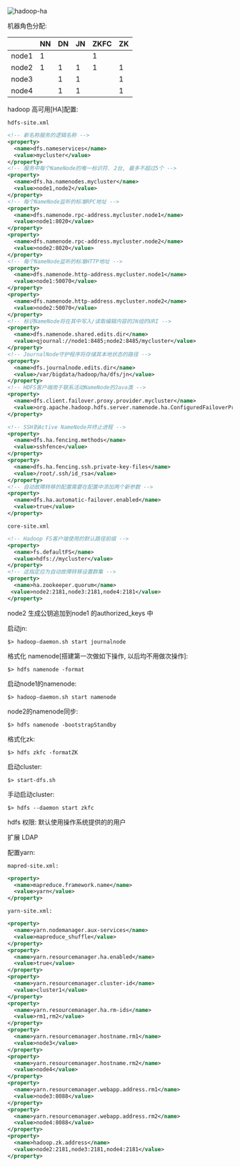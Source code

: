 ![hadoop-ha](/Users/mac/Documents/笔记/bigdata/hadoop-ha.png)

机器角色分配: 

|       | NN   | DN   | JN   | ZKFC | ZK   |
| ----- | ---- | ---- | ---- | ---- | ---- |
| node1 | 1    |      |      | 1    |      |
| node2 | 1    | 1    | 1    | 1    | 1    |
| node3 |      | 1    | 1    |      | 1    |
| node4 |      | 1    | 1    |      | 1    |

hadoop 高可用[HA]配置: 

`hdfs-site.xml`

```xml
<!-- 新名称服务的逻辑名称 -->
<property>
  <name>dfs.nameservices</name>
  <value>mycluster</value>
</property>
<!-- 服务中每个NameNode的唯一标识符. 2台, 最多不超过5个 -->
<property>
  <name>dfs.ha.namenodes.mycluster</name>
  <value>node1,node2</value>
</property>
<!-- 每个NameNode监听的标准RPC地址 -->
<property>
  <name>dfs.namenode.rpc-address.mycluster.node1</name>
  <value>node1:8020</value>
</property>
<property>
  <name>dfs.namenode.rpc-address.mycluster.node2</name>
  <value>node2:8020</value>
</property>
<!-- 每个NameNode监听的标准HTTP地址 -->
<property>
  <name>dfs.namenode.http-address.mycluster.node1</name>
  <value>node1:50070</value>
</property>
<property>
  <name>dfs.namenode.http-address.mycluster.node2</name>
  <value>node2:50070</value>
</property>
<!-- 标识NameNode将在其中写入/读取编辑内容的JN组的URI -->
<property>
  <name>dfs.namenode.shared.edits.dir</name>
  <value>qjournal://node1:8485;node2:8485/mycluster</value>
</property>
<!-- JournalNode守护程序将存储其本地状态的路径 -->
<property>
  <name>dfs.journalnode.edits.dir</name>
  <value>/var/bigdata/hadoop/ha/dfs/jn</value>
</property>
<!-- HDFS客户端用于联系活动NameNode的Java类 -->
<property>
  <name>dfs.client.failover.proxy.provider.mycluster</name>
  <value>org.apache.hadoop.hdfs.server.namenode.ha.ConfiguredFailoverProxyProvider</value>
</property>

<!-- SSH到Active NameNode并终止进程 -->
<property>
  <name>dfs.ha.fencing.methods</name>
  <value>sshfence</value>
</property>
<property>
  <name>dfs.ha.fencing.ssh.private-key-files</name>
  <value>/root/.ssh/id_rsa</value>
</property>
<!-- 自动故障转移的配置需要在配置中添加两个新参数 -->
<property>
  <name>dfs.ha.automatic-failover.enabled</name>
  <value>true</value>
</property>
```

`core-site.xml`

```xml
<!-- Hadoop FS客户端使用的默认路径前缀 -->
<property>
  <name>fs.defaultFS</name>
  <value>hdfs://mycluster</value>
</property>
<!-- 这指定应为自动故障转移设置群集 -->
<property>
  <name>ha.zookeeper.quorum</name>
 <value>node2:2181,node3:2181,node4:2181</value>
</property>
```



node2 生成公钥追加到node1 的authorized_keys 中

启动jn: 

```shell
$> hadoop-daemon.sh start journalnode
```

格式化 namenode[搭建第一次做如下操作, 以后均不用做次操作]: 

```shell
$> hdfs namenode -format
```

启动node1的namenode: 

```shell
$> hadoop-daemon.sh start namenode
```

node2的namenode同步: 

```shell
$> hdfs namenode -bootstrapStandby
```

格式化zk: 

```shell
$> hdfs zkfc -formatZK
```

启动cluster: 

```shell
$> start-dfs.sh
```

手动启动cluster: 

```shell
$> hdfs --daemon start zkfc
```





hdfs 权限: 默认使用操作系统提供的的用户

扩展 LDAP





配置yarn:

`mapred-site.xml:`

```xml
<property>
  <name>mapreduce.framework.name</name>
  <value>yarn</value>
</property>
```

`yarn-site.xml:`

```xml
<property>
  <name>yarn.nodemanager.aux-services</name>
  <value>mapreduce_shuffle</value>
</property>
<property>
  <name>yarn.resourcemanager.ha.enabled</name>
  <value>true</value>
</property>
<property>
  <name>yarn.resourcemanager.cluster-id</name>
  <value>cluster1</value>
</property>
<property>
  <name>yarn.resourcemanager.ha.rm-ids</name>
  <value>rm1,rm2</value>
</property>
<property>
  <name>yarn.resourcemanager.hostname.rm1</name>
  <value>node3</value>
</property>
<property>
  <name>yarn.resourcemanager.hostname.rm2</name>
  <value>node4</value>
</property>
<property>
  <name>yarn.resourcemanager.webapp.address.rm1</name>
  <value>node3:8088</value>
</property>
<property>
  <name>yarn.resourcemanager.webapp.address.rm2</name>
  <value>node4:8088</value>
</property>
<property>
  <name>hadoop.zk.address</name>
  <value>node2:2181,node3:2181,node4:2181</value>
</property>
```

